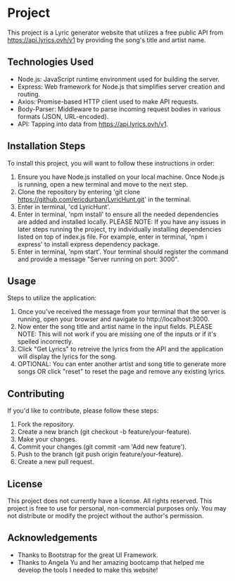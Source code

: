 # Project 

This project is a Lyric generator website that utilizes a free public API from https://api.lyrics.ovh/v1 by providing the song's title and artist name. 

## Technologies Used

- Node.js: JavaScript runtime environment used for building the server.
- Express: Web framework for Node.js that simplifies server creation and routing.
- Axios: Promise-based HTTP client used to make API requests.
- Body-Parser: Middleware to parse incoming request bodies in various formats (JSON, URL-encoded).
- API: Tapping into data from https://api.lyrics.ovh/v1. 

## Installation Steps

To install this project, you will want to follow these instructions in order:
1. Ensure you have Node.js installed on your local machine. Once Node.js is running, open a new terminal and move to the next step. 
2. Clone the repository by entering 'git clone https://github.com/ericdurban/LyricHunt.git' in the terminal.
3. Enter in terminal, 'cd LyricHunt'. 
4. Enter in terminal, 'npm install' to ensure all the needed dependencies are added and installed locally. 
PLEASE NOTE: If you have any issues in later steps running the project, try individually installing dependencies listed on top of index.js file. For example, enter in terminal, 'npm i express' to install express dependency package. 
5. Enter in terminal, 'npm start'. Your terminal should register the command and provide a message "Server running on port: 3000". 

## Usage

Steps to utilize the application:
1. Once you've received the message from your terminal that the server is running, open your browser and navigate to http://localhost:3000. 
2. Now enter the song title and artist name in the input fields. 
PLEASE NOTE: This will not work if you are missing one of the inputs or if it's spelled incorrectly. 
3. Click "Get Lyrics" to retreive the lyrics from the API and the application will display the lyrics for the song. 
4. OPTIONAL: You can enter another artist and song title to generate more songs OR click "reset" to reset the page and remove any existing lyrics. 

## Contributing 

If you'd like to contribute, please follow these steps:
1. Fork the repository.
2. Create a new branch (git checkout -b feature/your-feature).
3. Make your changes.
4. Commit your changes (git commit -am 'Add new feature').
5. Push to the branch (git push origin feature/your-feature).
6. Create a new pull request.

## License
This project does not currently have a license. All rights reserved. 
This project is free to use for personal, non-commercial purposes only. You may not distribute or modify the project without the author's permission.

## Acknowledgements

- Thanks to Bootstrap for the great UI Framework.
- Thanks to Angela Yu and her amazing bootcamp that helped me develop the tools I needed to make this website!
